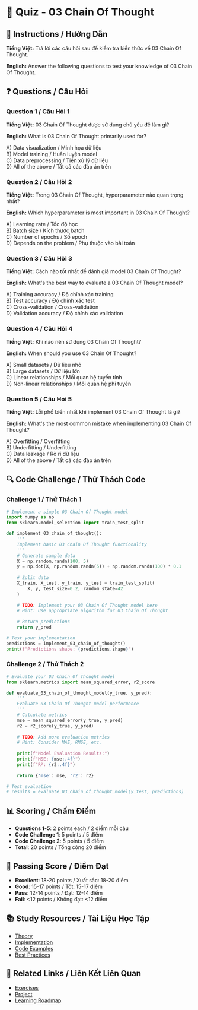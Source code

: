 # 🧠 Quiz - 03 Chain Of Thought

## 📝 Instructions / Hướng Dẫn

**Tiếng Việt:** Trả lời các câu hỏi sau để kiểm tra kiến thức về 03 Chain Of Thought.

**English:** Answer the following questions to test your knowledge of 03 Chain Of Thought.

## ❓ Questions / Câu Hỏi

### Question 1 / Câu Hỏi 1
**Tiếng Việt:** 03 Chain Of Thought được sử dụng chủ yếu để làm gì?

**English:** What is 03 Chain Of Thought primarily used for?

A) Data visualization / Minh họa dữ liệu  
B) Model training / Huấn luyện model  
C) Data preprocessing / Tiền xử lý dữ liệu  
D) All of the above / Tất cả các đáp án trên

### Question 2 / Câu Hỏi 2
**Tiếng Việt:** Trong 03 Chain Of Thought, hyperparameter nào quan trọng nhất?

**English:** Which hyperparameter is most important in 03 Chain Of Thought?

A) Learning rate / Tốc độ học  
B) Batch size / Kích thước batch  
C) Number of epochs / Số epoch  
D) Depends on the problem / Phụ thuộc vào bài toán

### Question 3 / Câu Hỏi 3
**Tiếng Việt:** Cách nào tốt nhất để đánh giá model 03 Chain Of Thought?

**English:** What's the best way to evaluate a 03 Chain Of Thought model?

A) Training accuracy / Độ chính xác training  
B) Test accuracy / Độ chính xác test  
C) Cross-validation / Cross-validation  
D) Validation accuracy / Độ chính xác validation

### Question 4 / Câu Hỏi 4
**Tiếng Việt:** Khi nào nên sử dụng 03 Chain Of Thought?

**English:** When should you use 03 Chain Of Thought?

A) Small datasets / Dữ liệu nhỏ  
B) Large datasets / Dữ liệu lớn  
C) Linear relationships / Mối quan hệ tuyến tính  
D) Non-linear relationships / Mối quan hệ phi tuyến

### Question 5 / Câu Hỏi 5
**Tiếng Việt:** Lỗi phổ biến nhất khi implement 03 Chain Of Thought là gì?

**English:** What's the most common mistake when implementing 03 Chain Of Thought?

A) Overfitting / Overfitting  
B) Underfitting / Underfitting  
C) Data leakage / Rò rỉ dữ liệu  
D) All of the above / Tất cả các đáp án trên

## 🔍 Code Challenge / Thử Thách Code

### Challenge 1 / Thử Thách 1
```python
# Implement a simple 03 Chain Of Thought model
import numpy as np
from sklearn.model_selection import train_test_split

def implement_03_chain_of_thought():
    '''
    Implement basic 03 Chain Of Thought functionality
    '''
    # Generate sample data
    X = np.random.randn(100, 5)
    y = np.dot(X, np.random.randn(5)) + np.random.randn(100) * 0.1
    
    # Split data
    X_train, X_test, y_train, y_test = train_test_split(
        X, y, test_size=0.2, random_state=42
    )
    
    # TODO: Implement your 03 Chain Of Thought model here
    # Hint: Use appropriate algorithm for 03 Chain Of Thought
    
    # Return predictions
    return y_pred

# Test your implementation
predictions = implement_03_chain_of_thought()
print(f"Predictions shape: {predictions.shape}")
```

### Challenge 2 / Thử Thách 2
```python
# Evaluate your 03 Chain Of Thought model
from sklearn.metrics import mean_squared_error, r2_score

def evaluate_03_chain_of_thought_model(y_true, y_pred):
    '''
    Evaluate 03 Chain Of Thought model performance
    '''
    # Calculate metrics
    mse = mean_squared_error(y_true, y_pred)
    r2 = r2_score(y_true, y_pred)
    
    # TODO: Add more evaluation metrics
    # Hint: Consider MAE, RMSE, etc.
    
    print(f"Model Evaluation Results:")
    print(f"MSE: {mse:.4f}")
    print(f"R²: {r2:.4f}")
    
    return {'mse': mse, 'r2': r2}

# Test evaluation
# results = evaluate_03_chain_of_thought_model(y_test, predictions)
```

## 📊 Scoring / Chấm Điểm

- **Questions 1-5**: 2 points each / 2 điểm mỗi câu
- **Code Challenge 1**: 5 points / 5 điểm
- **Code Challenge 2**: 5 points / 5 điểm
- **Total**: 20 points / Tổng cộng 20 điểm

## 🎯 Passing Score / Điểm Đạt

- **Excellent**: 18-20 points / Xuất sắc: 18-20 điểm
- **Good**: 15-17 points / Tốt: 15-17 điểm  
- **Pass**: 12-14 points / Đạt: 12-14 điểm
- **Fail**: <12 points / Không đạt: <12 điểm

## 📚 Study Resources / Tài Liệu Học Tập

- [Theory](./THEORY_03_chain_of_thought.md)
- [Implementation](./IMPLEMENTATION_03_chain_of_thought.md)
- [Code Examples](./CODE_EXAMPLES_03_chain_of_thought.md)
- [Best Practices](./BEST_PRACTICES_03_chain_of_thought.md)

## 🔗 Related Links / Liên Kết Liên Quan

- [Exercises](./EXERCISES_03_chain_of_thought.md)
- [Project](./PROJECT_03_chain_of_thought.md)
- [Learning Roadmap](./LEARNING_ROADMAP_03_chain_of_thought.md)
